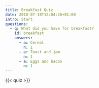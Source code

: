 ```yaml
---
title: Breakfast Quiz
date: 2018-07-18T15:04:26+01:00
intro: Start
questions:
  - q: What did you have for breakfast?
    id: breakfast
    answers:
      - a: Cereal
        n: 1
      - a: Toast and jam
        n: 1
      - a: Eggs and bacon
        n: 1
---
```


{{< quiz >}}
